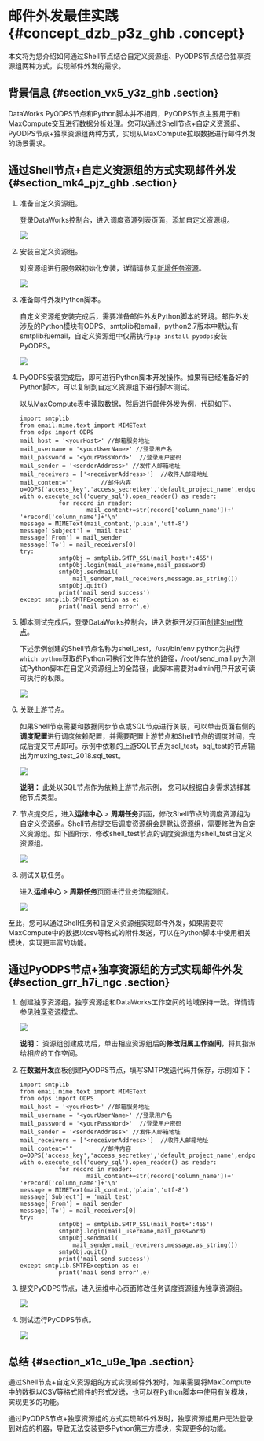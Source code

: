 # 邮件外发最佳实践 {#concept_dzb_p3z_ghb .concept}

本文将为您介绍如何通过Shell节点结合自定义资源组、PyODPS节点结合独享资源组两种方式，实现邮件外发的需求。

## 背景信息 {#section_vx5_y3z_ghb .section}

DataWorks PyODPS节点和Python脚本并不相同，PyODPS节点主要用于和MaxCompute交互进行数据分析处理。您可以通过Shell节点+自定义资源组、PyODPS节点+独享资源组两种方式，实现从MaxCompute拉取数据进行邮件外发的场景需求。

## 通过Shell节点+自定义资源组的方式实现邮件外发 {#section_mk4_pjz_ghb .section}

1.  准备自定义资源组。

    登录DataWorks控制台，进入调度资源列表页面，添加自定义资源组。

    ![](http://static-aliyun-doc.oss-cn-hangzhou.aliyuncs.com/assets/img/150965/156161524443311_zh-CN.png)

2.  安装自定义资源组。

    对资源组进行服务器初始化安装，详情请参见[新增任务资源](../../../../cn.zh-CN/使用指南/数据集成/常见配置/新增任务资源.md#)。

    ![](http://static-aliyun-doc.oss-cn-hangzhou.aliyuncs.com/assets/img/150965/156161524443317_zh-CN.png)

3.  准备邮件外发Python脚本。

    自定义资源组安装完成后，需要准备邮件外发Python脚本的环境。邮件外发涉及的Python模块有ODPS、smtplib和email，python2.7版本中默认有smtplib和email，自定义资源组中仅需执行`pip install pyodps`安装PyODPS。

    ![](http://static-aliyun-doc.oss-cn-hangzhou.aliyuncs.com/assets/img/150965/156161524443321_zh-CN.png)

4.  PyODPS安装完成后，即可进行Python脚本开发操作。如果有已经准备好的Python脚本，可以复制到自定义资源组下进行脚本测试。

    以从MaxCompute表中读取数据，然后进行邮件外发为例，代码如下。

    ``` {#codeblock_5c4_mdd_rn6}
    import smtplib
    from email.mime.text import MIMEText
    from odps import ODPS
    mail_host = '<yourHost>' //邮箱服务地址
    mail_username = '<yourUserName>' //登录用户名
    mail_password = '<yourPassWord>'  //登录用户密码
    mail_sender = '<senderAddress>' //发件人邮箱地址
    mail_receivers = ['<receiverAddress>']  //收件人邮箱地址
    mail_content=""        //邮件内容
    o=ODPS('access_key','access_secretkey','default_project_name',endpoint='maxcompute_service_endpoint')
    with o.execute_sql('query_sql').open_reader() as reader:
               for record in reader:
                       mail_content+=str(record['column_name'])+' '+record['column_name']+'\n'
    message = MIMEText(mail_content,'plain','utf-8')
    message['Subject'] = 'mail test'
    message['From'] = mail_sender
    message['To'] = mail_receivers[0]
    try:
               smtpObj = smtplib.SMTP_SSL(mail_host+':465')
               smtpObj.login(mail_username,mail_password)
               smtpObj.sendmail(
                   mail_sender,mail_receivers,message.as_string())
               smtpObj.quit()
               print('mail send success')
    except smtplib.SMTPException as e:
               print('mail send error',e)
    ```

5.  脚本测试完成后，登录DataWorks控制台，进入数据开发页面[创建Shell节点](../../../../cn.zh-CN/使用指南/数据开发/节点类型/SHELL节点.md#)。

    下述示例创建的Shell节点名称为shell\_test，/usr/bin/env python为执行`which python`获取的Python可执行文件存放的路径，/root/send\_mail.py为测试Python脚本在自定义资源组上的全路径，此脚本需要对admin用户开放可读可执行的权限。

    ![](http://static-aliyun-doc.oss-cn-hangzhou.aliyuncs.com/assets/img/150965/156161524443430_zh-CN.png)

6.  关联上游节点。

    如果Shell节点需要和数据同步节点或SQL节点进行关联，可以单击页面右侧的**调度配置**进行调度依赖配置，并需要配置上游节点和Shell节点的调度时间，完成后提交节点即可。示例中依赖的上游SQL节点为sql\_test，sql\_test的节点输出为muxing\_test\_2018.sql\_test。

    ![](http://static-aliyun-doc.oss-cn-hangzhou.aliyuncs.com/assets/img/150965/156161524443435_zh-CN.png)

    **说明：** 此处以SQL节点作为依赖上游节点示例， 您可以根据自身需求选择其他节点类型。

7.  节点提交后，进入**运维中心** \> **周期任务**页面，修改Shell节点的调度资源组为自定义资源组。Shell节点提交后调度资源组会是默认资源组，需要修改为自定义资源组。如下图所示，修改shell\_test节点的调度资源组为shell\_test自定义资源组。

    ![](http://static-aliyun-doc.oss-cn-hangzhou.aliyuncs.com/assets/img/150965/156161524543441_zh-CN.png)

8.  测试关联任务。

    进入**运维中心** \> **周期任务**页面进行业务流程测试。

    ![](http://static-aliyun-doc.oss-cn-hangzhou.aliyuncs.com/assets/img/150965/156161524543442_zh-CN.png)


至此，您可以通过Shell任务和自定义资源组实现邮件外发，如果需要将MaxCompute中的数据以csv等格式的附件发送，可以在Python脚本中使用相关模块，实现更丰富的功能。

## 通过PyODPS节点+独享资源组的方式实现邮件外发 {#section_grr_h7i_ngc .section}

1.  创建独享资源组，独享资源组和DataWorks工作空间的地域保持一致。详情请参见[独享资源模式](../../../../cn.zh-CN/使用指南/管理控制台/独享资源模式.md#)。

    ![](http://static-aliyun-doc.oss-cn-hangzhou.aliyuncs.com/assets/img/150965/156161524550414_zh-CN.png)

    **说明：** 资源组创建成功后，单击相应资源组后的**修改归属工作空间**，将其指派给相应的工作空间。

2.  在**数据开发**面板创建PyODPS节点，填写SMTP发送代码并保存，示例如下：

    ``` {#codeblock_v0a_rb2_df8}
    import smtplib
    from email.mime.text import MIMEText
    from odps import ODPS
    mail_host = '<yourHost>' //邮箱服务地址
    mail_username = '<yourUserName>' //登录用户名
    mail_password = '<yourPassWord>'  //登录用户密码
    mail_sender = '<senderAddress>' //发件人邮箱地址
    mail_receivers = ['<receiverAddress>']  //收件人邮箱地址
    mail_content=""        //邮件内容
    o=ODPS('access_key','access_secretkey','default_project_name',endpoint='maxcompute_service_endpoint')
    with o.execute_sql('query_sql').open_reader() as reader:
               for record in reader:
                       mail_content+=str(record['column_name'])+' '+record['column_name']+'\n'
    message = MIMEText(mail_content,'plain','utf-8')
    message['Subject'] = 'mail test'
    message['From'] = mail_sender
    message['To'] = mail_receivers[0]
    try:
               smtpObj = smtplib.SMTP_SSL(mail_host+':465')
               smtpObj.login(mail_username,mail_password)
               smtpObj.sendmail(
                   mail_sender,mail_receivers,message.as_string())
               smtpObj.quit()
               print('mail send success')
    except smtplib.SMTPException as e:
               print('mail send error',e)
    ```

3.  提交PyODPS节点，进入运维中心页面修改任务调度资源组为独享资源组。

    ![](http://static-aliyun-doc.oss-cn-hangzhou.aliyuncs.com/assets/img/150965/156161524550415_zh-CN.png)

4.  测试运行PyODPS节点。

    ![](http://static-aliyun-doc.oss-cn-hangzhou.aliyuncs.com/assets/img/150965/156161524650416_zh-CN.png)


## 总结 {#section_x1c_u9e_1pa .section}

通过Shell节点+自定义资源组的方式实现邮件外发时，如果需要将MaxCompute中的数据以CSV等格式附件的形式发送，也可以在Python脚本中使用有关模块，实现更多的功能。

通过PyODPS节点+独享资源组的方式实现邮件外发时，独享资源组用户无法登录到对应的机器，导致无法安装更多Python第三方模块，实现更多的功能。

